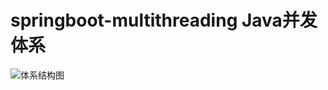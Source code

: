 springboot-multithreading  Java并发体系
===
![体系结构图]("https://raw.githubusercontent.com/mingji2209/springboot-restudy/master/springboot-multithreading/src/main/resources/image/%E5%A4%9A%E7%BA%BF%E7%A8%8B%E5%B9%B6%E5%8F%91.jpg")



